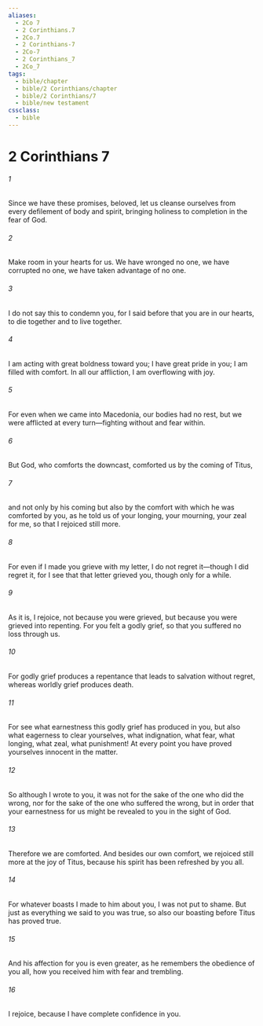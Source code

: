 ```yaml
---
aliases:
  - 2Co 7
  - 2 Corinthians.7
  - 2Co.7
  - 2 Corinthians-7
  - 2Co-7
  - 2 Corinthians_7
  - 2Co_7
tags:
  - bible/chapter
  - bible/2 Corinthians/chapter
  - bible/2 Corinthians/7
  - bible/new testament
cssclass:
  - bible
---
```


# 2 Corinthians 7

###### 1
Since we have these promises, beloved, let us cleanse ourselves from every defilement of body and spirit, bringing holiness to completion in the fear of God.
###### 2
Make room in your hearts for us. We have wronged no one, we have corrupted no one, we have taken advantage of no one.
###### 3
I do not say this to condemn you, for I said before that you are in our hearts, to die together and to live together.
###### 4
I am acting with great boldness toward you; I have great pride in you; I am filled with comfort. In all our affliction, I am overflowing with joy.
###### 5
For even when we came into Macedonia, our bodies had no rest, but we were afflicted at every turn—fighting without and fear within.
###### 6
But God, who comforts the downcast, comforted us by the coming of Titus,
###### 7
and not only by his coming but also by the comfort with which he was comforted by you, as he told us of your longing, your mourning, your zeal for me, so that I rejoiced still more.
###### 8
For even if I made you grieve with my letter, I do not regret it—though I did regret it, for I see that that letter grieved you, though only for a while.
###### 9
As it is, I rejoice, not because you were grieved, but because you were grieved into repenting. For you felt a godly grief, so that you suffered no loss through us.
###### 10
For godly grief produces a repentance that leads to salvation without regret, whereas worldly grief produces death.
###### 11
For see what earnestness this godly grief has produced in you, but also what eagerness to clear yourselves, what indignation, what fear, what longing, what zeal, what punishment! At every point you have proved yourselves innocent in the matter.
###### 12
So although I wrote to you, it was not for the sake of the one who did the wrong, nor for the sake of the one who suffered the wrong, but in order that your earnestness for us might be revealed to you in the sight of God.
###### 13
Therefore we are comforted. And besides our own comfort, we rejoiced still more at the joy of Titus, because his spirit has been refreshed by you all.
###### 14
For whatever boasts I made to him about you, I was not put to shame. But just as everything we said to you was true, so also our boasting before Titus has proved true.
###### 15
And his affection for you is even greater, as he remembers the obedience of you all, how you received him with fear and trembling.
###### 16
I rejoice, because I have complete confidence in you.


